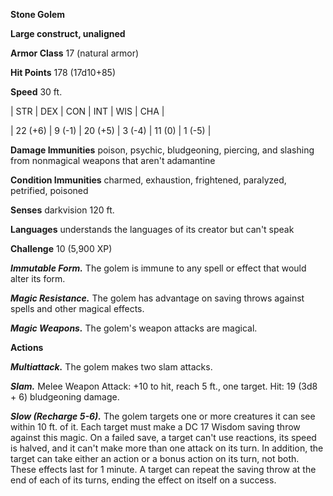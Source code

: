 **Stone Golem**

**Large construct, unaligned**

**Armor Class** 17 (natural armor)

**Hit Points** 178 (17d10+85)

**Speed** 30 ft.

|   STR   |   DEX   |   CON   |   INT   |   WIS   |   CHA   |
  
| 22 (+6) | 9 (-1) | 20 (+5) | 3 (-4) | 11 (0) | 1 (-5) |

**Damage Immunities** poison, psychic, bludgeoning, piercing, and slashing from nonmagical weapons that aren't adamantine

**Condition Immunities** charmed, exhaustion, frightened, paralyzed, petrified, poisoned

**Senses** darkvision 120 ft.

**Languages** understands the languages of its creator but can't speak

**Challenge** 10 (5,900 XP)

***Immutable Form.*** The golem is immune to any spell or effect that would alter its form.

***Magic Resistance.*** The golem has advantage on saving throws against spells and other magical effects.

***Magic Weapons.*** The golem's weapon attacks are magical.

**Actions**

***Multiattack.*** The golem makes two slam attacks.

***Slam.*** Melee Weapon Attack: +10 to hit, reach 5 ft., one target. Hit: 19 (3d8 + 6) bludgeoning damage.

***Slow (Recharge 5-6).*** The golem targets one or more creatures it can see within 10 ft. of it. Each target must make a DC 17 Wisdom saving throw against this magic. On a failed save, a target can't use reactions, its speed is halved, and it can't make more than one attack on its turn. In addition, the target can take either an action or a bonus action on its turn, not both. These effects last for 1 minute. A target can repeat the saving throw at the end of each of its turns, ending the effect on itself on a success.

